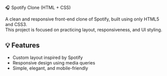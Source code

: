 🎧 Spotify Clone (HTML + CSS)

A clean and responsive front-end clone of Spotify, built using only HTML5 and CSS3.  
This project is focused on practicing layout, responsiveness, and UI styling.

## 💡 Features
- Custom layout inspired by Spotify
- Responsive design using media queries
- Simple, elegant, and mobile-friendly
